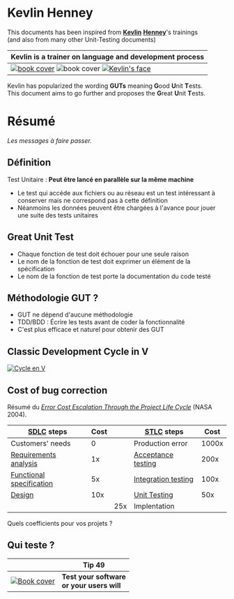 Kevlin Henney
=============
<!--.slide: data-background="#007" data-background-transition="zoom"-->


This documents has been inspired from [**Kevlin**][HKi] [**Henney**][HKs]'s trainings  
(and also from many other Unit-Testing documents)

[HKi]: http://www.infoq.com/author/Kevlin-Henney#Presentations "Presentations of Kevlin Henney on infoq.com"
[HKs]: http://www.slideshare.net/Kevlin/what-we-talk-about-when-we-talk-about-unit-testing "One good presentation on slideshare.net"

| Kevlin is a trainer on language and development process
|--------------------------------------------
| [![book cover][97p]][97L] ![book cover][97j] [![Kevlin's face][KH]][KHw]

Kevlin has popularized the wording **GUTs** meaning **G**ood **U**nit **T**ests.  
This document aims to go further and proposes the **G**reat **U**nit **T**ests.

[97p]: http://akamaicovers.oreilly.com/images/9780596809492/cat.gif "97 Things Every Programmer Should Know (2010)"
[97L]: http://programmer.97things.oreilly.com/wiki/index.php/Contributions_Appearing_in_the_Book
[97j]: http://akamaicovers.oreilly.com/images/0636920048824/cat.gif "97 Things Every Java Programmer Should Know (2017)"
[KH]:  http://programmer.97things.oreilly.com/wiki/images/9/98/Kevlin_251x228.jpg
[KHw]: https://en.wikipedia.org/wiki/Kevlin_Henney



Résumé
======
<!--.slide: data-background="#720" data-background-transition="zoom"-->

*Les messages à faire passer.*


Définition
----------

Test Unitaire : **Peut être lancé en parallèle sur la même machine**

* Le test qui accéde aux fichiers ou au réseau est un test intéressant à conserver mais ne correspond pas à cette définition
* Néanmoins les données peuvent être chargées à l'avance pour jouer une suite des tests unitaires


Great Unit Test
---------------

* Chaque fonction de test doit échouer pour une seule raison
* Le nom de la fonction de test doit exprimer un élément de la spécification
* Le nom de la fonction de test porte la documentation du code testé


Méthodologie GUT ?
------------------

* GUT ne dépend d'aucune méthodologie
* TDD/BDD : Écrire les tests avant de coder la fonctionnalité
* C'est plus efficace et naturel pour obtenir des GUT



Classic Development Cycle in V
------------------------------
<!--.slide: data-background="#440" data-background-transition="zoom"-->

[![Cycle en V][v_svg]][v_lnk]

[v_svg]: http://upload.wikimedia.org/wikipedia/commons/f/f9/V-model.svg
[v_lnk]: http://commons.wikimedia.org/wiki/File:V-model.svg


Cost of bug correction
----------------------

Résumé du *[Error Cost Escalation Through the Project Life Cycle][nasa]* (NASA 2004).

[SDLC][SDLC] steps            | Cost |&nbsp;| [STLC][STLC] steps       | Cost
------------------------------|------|------|--------------------------|------
Customers' needs              |  0   |      | Production error         | 1000x
[Requirements analysis][ra]   |  1x  |      | [Acceptance testing][at] |  200x
[Functional specification][fs]|  5x  |      | [Integration testing][it]|  100x
[Design][sd]                  | 10x  |      | [Unit Testing][ut]       |   50x
&nbsp;                        |&nbsp;| 25x  | Implentation             |

Quels coefficients pour vos projets ?

[nasa]: http://ntrs.nasa.gov/search.jsp?R=20100036670
[SDLC]: http://en.wikipedia.org/wiki/Software_development_process   "Software Development Life Cycle"
[STLC]: http://en.wikipedia.org/wiki/Software_testing_life_cycle    "Software Testing Life Cycle"
[ra]:   http://en.wikipedia.org/wiki/Requirements_analysis
[fs]:   http://en.wikipedia.org/wiki/Functional_specification
[sd]:   http://en.wikipedia.org/wiki/Software_design
[at]:   http://en.wikipedia.org/wiki/Acceptance_testing
[it]:   http://en.wikipedia.org/wiki/Integration_testing
[ut]:   http://en.wikipedia.org/wiki/Unit_testing


Qui teste ?
-----------

| &nbsp;                     | Tip 49
|----------------------------|--------
|[![Book cover][PImg]][PLink]|**Test your software <br>or your users will**

[PImg]: http://upload.wikimedia.org/wikipedia/en/8/8f/The_pragmatic_programmer.jpg "The Pragmatic Programmer by Andrew Hunt and David Thomas (1999)"
[PLink]: https://en.wikipedia.org/wiki/The_Pragmatic_Programmer
